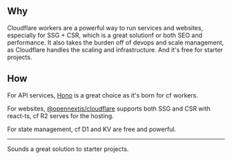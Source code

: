 ## Why
Cloudflare workers are a powerful way to run services and websites, especially for SSG + CSR, which is a great solutionf or both SEO and performance. It also takes the burden off of devops and scale management, as Cloudflare handles the scaling and infrastructure. And it's free for starter projects.

## How
For API services, [Hono](http://hono.dev) is a great choice as it's born for cf workers.

For websites, [@opennextjs/cloudflare](https://opennext.js.org/cloudflare/get-started) supports both SSG and CSR with react-ts, cf R2 serves for the hosting.

For state management, cf D1 and KV are free and powerful.

---

Sounds a great solution to starter projects.
